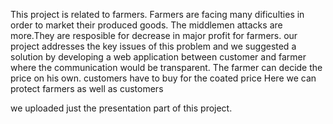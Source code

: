 This project is related to farmers.
Farmers are facing many dificulties in order to market their produced goods.
The middlemen attacks are more.They are resposible for decrease in major profit for farmers.
our project addresses the key issues of this problem and we suggested a solution by developing a web application between customer and farmer where the communication would be transparent.
The farmer can decide the price on his own. customers have to buy for the coated price
Here we can protect farmers as well as customers

we uploaded just the presentation part of this project.
